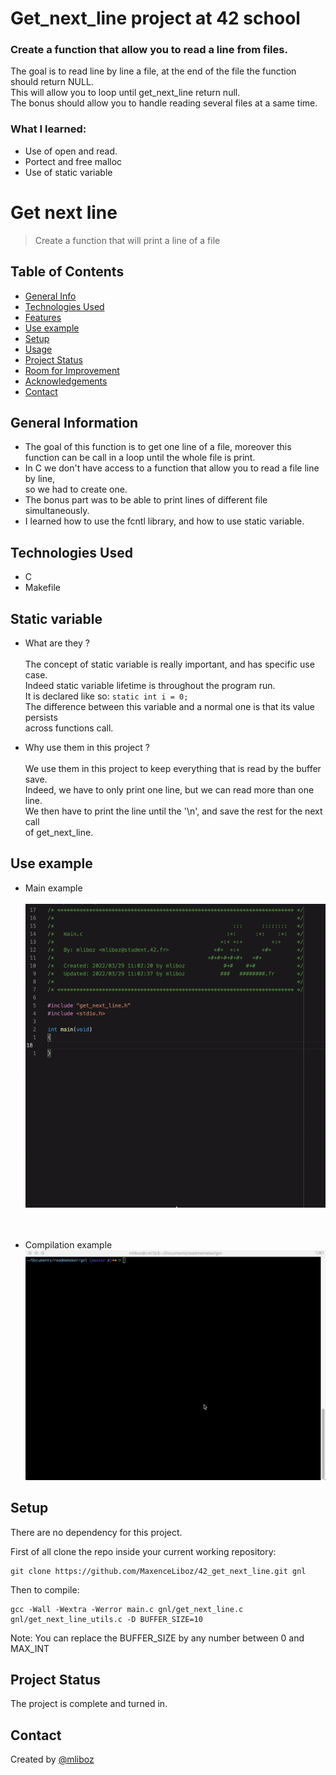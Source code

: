 # Get_next_line project at 42 school

### Create a function that allow you to read a line from files.

The goal is to read line by line a file, at the end of the file the function should return NULL.</br>
This will allow you to loop until get_next_line return null.</br>
The bonus should allow you to handle reading several files at a same time.</br>

### What I learned:

* Use of open and read.
* Portect and free malloc
* Use of static variable


# Get next line
> Create a function that will print a line of a file

## Table of Contents
* [General Info](#general-information)
* [Technologies Used](#technologies-used)
* [Features](#features)
* [Use example](#use-example)
* [Setup](#setup)
* [Usage](#usage)
* [Project Status](#project-status)
* [Room for Improvement](#room-for-improvement)
* [Acknowledgements](#acknowledgements)
* [Contact](#contact)
<!-- * [License](#license) -->


## General Information
- The goal of this function is to get one line of a file, moreover this  
function can be call in a loop until the whole file is print.
- In C we don't have access to a function that allow you to read a file line by line,  
so we had to create one.
- The bonus part was to be able to print lines of different file simultaneously.
- I learned how to use the fcntl library, and how to use static variable.


## Technologies Used
- C
- Makefile

## Static variable

* What are they ? <br/>  
The concept of static variable is really important, and has specific use case.  
Indeed static variable lifetime is throughout the program run.  
It is declared like so: `static int i = 0;`  
The difference between this variable and a normal one is that its value persists  
across functions call.

* Why use them in this project ? <br/>  
We use them in this project to keep everything that is read by the buffer save.  
Indeed, we have to only print one line, but we can read more than one line.  
We then have to print the line until the '\n', and save the rest for the next call  
of get_next_line.


## Use example
* Main example <br/>  
![Code example](./img/use_gnl.gif) <br/> <br/> <br/>

* Compilation example <br/>
![Compile example](./img/compile_gnl.gif)

## Setup
There are no dependency for this project.

First of all clone the repo inside your current working repository:
```
git clone https://github.com/MaxenceLiboz/42_get_next_line.git gnl
```

Then to compile:
```
gcc -Wall -Wextra -Werror main.c gnl/get_next_line.c gnl/get_next_line_utils.c -D BUFFER_SIZE=10
```
Note: You can replace the BUFFER_SIZE by any number between 0 and MAX_INT

## Project Status
The project is complete and turned in.

## Contact
Created by [@mliboz](https://github.com/MaxenceLiboz)